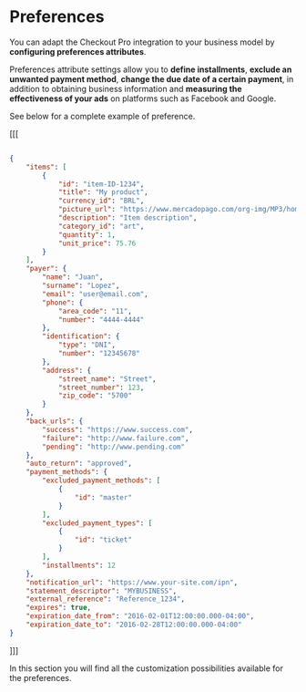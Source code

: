 # Preferences

You can adapt the Checkout Pro integration to your business model by **configuring preferences attributes**.

Preferences attribute settings allow you to **define installments**, **exclude an unwanted payment method**, **change the due date of a certain payment**, in addition to obtaining business information and **measuring the effectiveness of your ads** on platforms such as Facebook and Google.

See below for a complete example of preference.

[[[
```Json

{
    "items": [
        {
            "id": "item-ID-1234",
            "title": "My product",
            "currency_id": "BRL",
            "picture_url": "https://www.mercadopago.com/org-img/MP3/home/logomp3.gif",
            "description": "Item description",
            "category_id": "art",
            "quantity": 1,
            "unit_price": 75.76
        }
    ],
    "payer": {
        "name": "Juan",
        "surname": "Lopez",
        "email": "user@email.com",
        "phone": {
            "area_code": "11",
            "number": "4444-4444"
        },
        "identification": {
            "type": "DNI",
            "number": "12345678"
        },
        "address": {
            "street_name": "Street",
            "street_number": 123,
            "zip_code": "5700"
        }
    },
    "back_urls": {
        "success": "https://www.success.com",
        "failure": "http://www.failure.com",
        "pending": "http://www.pending.com"
    },
    "auto_return": "approved",
    "payment_methods": {
        "excluded_payment_methods": [
            {
                "id": "master"
            }
        ],
        "excluded_payment_types": [
            {
                "id": "ticket"
            }
        ],
        "installments": 12
    },
    "notification_url": "https://www.your-site.com/ipn",
    "statement_descriptor": "MYBUSINESS",
    "external_reference": "Reference_1234",
    "expires": true,
    "expiration_date_from": "2016-02-01T12:00:00.000-04:00",
    "expiration_date_to": "2016-02-28T12:00:00.000-04:00"
}

```
]]]

In this section you will find all the customization possibilities available for the preferences.